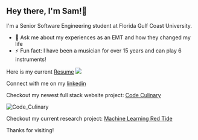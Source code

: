 ## Hey there, I'm Sam!👋

I'm a Senior Software Engineering student at Florida Gulf Coast University.

- 💬 Ask me about my experiences as an EMT and how they changed my life
- ⚡ Fun fact: I have been a musician for over 15 years and can play 6 instruments!

Here is my current [Resume](https://github.com/smwalsh7502/smwalsh7502/blob/main/Sam_Walsh_Engineer_Resume.pdf)
<img src="{(https://img.shields.io/badge/LinkedIn-0077B5?style=for-the-badge&logo=linkedin&logoColor=white)}" />

Connect with me on my [linkedin](https://www.linkedin.com/in/sam-mwalsh/)

Checkout my newest full stack website project: [Code Culinary](https://github.com/smwalsh7502/Recipe-Database-Website)

![Code_Culinary](https://github.com/smwalsh7502/smwalsh7502/assets/90478060/64ca0adc-f76e-41ed-a2c5-42c3576040b7)

Checkout my current research project: [Machine Learning Red Tide](https://github.com/smwalsh7502/ML_RedTide)

Thanks for visiting!
